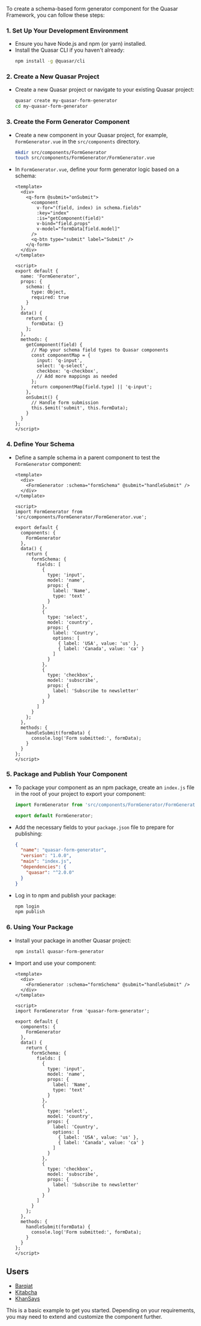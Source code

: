 To create a schema-based form generator component for the Quasar Framework, you can follow these steps:

### 1. **Set Up Your Development Environment**

- Ensure you have Node.js and npm (or yarn) installed.
- Install the Quasar CLI if you haven't already:
  ```bash
  npm install -g @quasar/cli
  ```

### 2. **Create a New Quasar Project**

- Create a new Quasar project or navigate to your existing Quasar project:
  ```bash
  quasar create my-quasar-form-generator
  cd my-quasar-form-generator
  ```

### 3. **Create the Form Generator Component**

- Create a new component in your Quasar project, for example, `FormGenerator.vue` in the `src/components` directory.

  ```bash
  mkdir src/components/FormGenerator
  touch src/components/FormGenerator/FormGenerator.vue
  ```

- In `FormGenerator.vue`, define your form generator logic based on a schema:

  ```vue
  <template>
    <div>
      <q-form @submit="onSubmit">
        <component
          v-for="(field, index) in schema.fields"
          :key="index"
          :is="getComponent(field)"
          v-bind="field.props"
          v-model="formData[field.model]"
        />
        <q-btn type="submit" label="Submit" />
      </q-form>
    </div>
  </template>

  <script>
  export default {
    name: 'FormGenerator',
    props: {
      schema: {
        type: Object,
        required: true
      }
    },
    data() {
      return {
        formData: {}
      };
    },
    methods: {
      getComponent(field) {
        // Map your schema field types to Quasar components
        const componentMap = {
          input: 'q-input',
          select: 'q-select',
          checkbox: 'q-checkbox',
          // Add more mappings as needed
        };
        return componentMap[field.type] || 'q-input';
      },
      onSubmit() {
        // Handle form submission
        this.$emit('submit', this.formData);
      }
    }
  };
  </script>
  ```

### 4. **Define Your Schema**

- Define a sample schema in a parent component to test the `FormGenerator` component:

  ```vue
  <template>
    <div>
      <FormGenerator :schema="formSchema" @submit="handleSubmit" />
    </div>
  </template>

  <script>
  import FormGenerator from 'src/components/FormGenerator/FormGenerator.vue';

  export default {
    components: {
      FormGenerator
    },
    data() {
      return {
        formSchema: {
          fields: [
            {
              type: 'input',
              model: 'name',
              props: {
                label: 'Name',
                type: 'text'
              }
            },
            {
              type: 'select',
              model: 'country',
              props: {
                label: 'Country',
                options: [
                  { label: 'USA', value: 'us' },
                  { label: 'Canada', value: 'ca' }
                ]
              }
            },
            {
              type: 'checkbox',
              model: 'subscribe',
              props: {
                label: 'Subscribe to newsletter'
              }
            }
          ]
        }
      };
    },
    methods: {
      handleSubmit(formData) {
        console.log('Form submitted:', formData);
      }
    }
  };
  </script>
  ```

### 5. **Package and Publish Your Component**

- To package your component as an npm package, create an `index.js` file in the root of your project to export your component:

  ```javascript
  import FormGenerator from 'src/components/FormGenerator/FormGenerator.vue';

  export default FormGenerator;
  ```

- Add the necessary fields to your `package.json` file to prepare for publishing:

  ```json
  {
    "name": "quasar-form-generator",
    "version": "1.0.0",
    "main": "index.js",
    "dependencies": {
      "quasar": "^2.0.0"
    }
  }
  ```

- Log in to npm and publish your package:

  ```bash
  npm login
  npm publish
  ```

### 6. **Using Your Package**

- Install your package in another Quasar project:

  ```bash
  npm install quasar-form-generator
  ```

- Import and use your component:

  ```vue
  <template>
    <div>
      <FormGenerator :schema="formSchema" @submit="handleSubmit" />
    </div>
  </template>

  <script>
  import FormGenerator from 'quasar-form-generator';

  export default {
    components: {
      FormGenerator
    },
    data() {
      return {
        formSchema: {
          fields: [
            {
              type: 'input',
              model: 'name',
              props: {
                label: 'Name',
                type: 'text'
              }
            },
            {
              type: 'select',
              model: 'country',
              props: {
                label: 'Country',
                options: [
                  { label: 'USA', value: 'us' },
                  { label: 'Canada', value: 'ca' }
                ]
              }
            },
            {
              type: 'checkbox',
              model: 'subscribe',
              props: {
                label: 'Subscribe to newsletter'
              }
            }
          ]
        }
      };
    },
    methods: {
      handleSubmit(formData) {
        console.log('Form submitted:', formData);
      }
    }
  };
  </script>
  ```
## Users

- [Barqiat](https://barqiat.com)
- [Kitabcha](https://kitabcha.com)
- [KhanSays](https://khansays.com)

This is a basic example to get you started. Depending on your requirements, you may need to extend and customize the component further.
